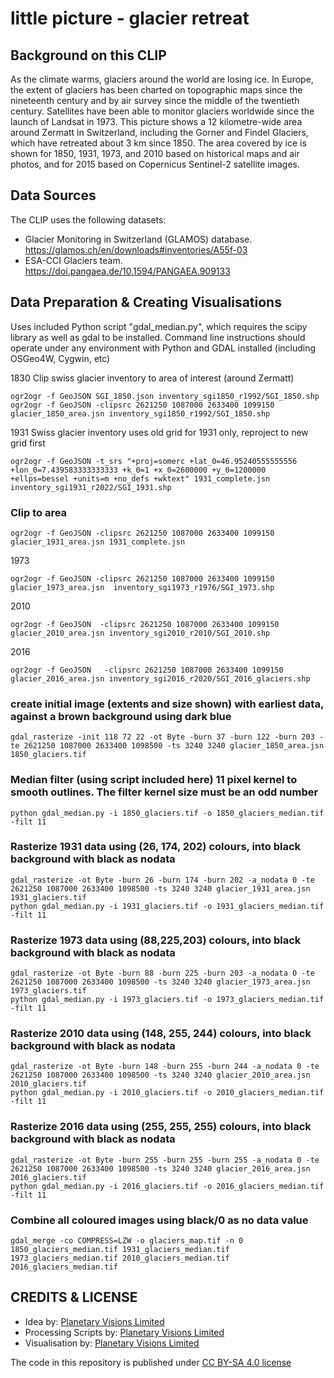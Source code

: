 # little picture - glacier retreat 

## Background on this CLIP
As the climate warms, glaciers around the world are losing ice. In Europe, the extent of glaciers has been charted on topographic maps since the nineteenth century and by air survey since the middle of the twentieth century. Satellites have been able to monitor glaciers worldwide since the launch of Landsat in 1973. This picture shows a 12 kilometre-wide area around Zermatt in Switzerland, including the Gorner and Findel Glaciers, which have retreated about 3 km since 1850. The area covered by ice is shown for 1850, 1931, 1973, and 2010 based on historical maps and air photos, and for 2015 based on Copernicus Sentinel-2 satellite images.

## Data Sources
The CLIP uses the following datasets:
- Glacier Monitoring in Switzerland (GLAMOS) database. https://glamos.ch/en/downloads#inventories/A55f-03
- ESA-CCI Glaciers team. https://doi.pangaea.de/10.1594/PANGAEA.909133

## Data Preparation & Creating Visualisations
Uses included Python script "gdal_median.py", which requires the scipy library as well as gdal to be installed.
Command line instructions should operate under any environment with Python and GDAL installed (including OSGeo4W, Cygwin, etc)

1830
Clip swiss glacier inventory to area of interest (around Zermatt)
```
ogr2ogr -f GeoJSON SGI_1850.json inventory_sgi1850_r1992/SGI_1850.shp
ogr2ogr -f GeoJSON -clipsrc 2621250 1087000 2633400 1099150 glacier_1850_area.jsn inventory_sgi1850_r1992/SGI_1850.shp
```
1931
Swiss glacier inventory uses old grid for 1931 only, reproject to new grid first
```
ogr2ogr -f GeoJSON -t_srs "+proj=somerc +lat_0=46.95240555555556 +lon_0=7.439583333333333 +k_0=1 +x_0=2600000 +y_0=1200000 +ellps=bessel +units=m +no_defs +wktext" 1931_complete.jsn inventory_sgi1931_r2022/SGI_1931.shp
```

### Clip to area
```
ogr2ogr -f GeoJSON -clipsrc 2621250 1087000 2633400 1099150 glacier_1931_area.jsn 1931_complete.jsn
```
1973
```
ogr2ogr -f GeoJSON -clipsrc 2621250 1087000 2633400 1099150 glacier_1973_area.jsn  inventory_sgi1973_r1976/SGI_1973.shp
```
2010
```
ogr2ogr -f GeoJSON  -clipsrc 2621250 1087000 2633400 1099150 glacier_2010_area.jsn inventory_sgi2010_r2010/SGI_2010.shp
```
2016
```
ogr2ogr -f GeoJSON   -clipsrc 2621250 1087000 2633400 1099150 glacier_2016_area.jsn inventory_sgi2016_r2020/SGI_2016_glaciers.shp
```

### create initial image (extents and size shown) with earliest data, against a brown background using dark blue
```
gdal_rasterize -init 118 72 22 -ot Byte -burn 37 -burn 122 -burn 203 -te 2621250 1087000 2633400 1098500 -ts 3240 3240 glacier_1850_area.jsn 1850_glaciers.tif
```
### Median filter (using script included here) 11 pixel kernel to smooth outlines. The filter kernel size must be an odd number
```
python gdal_median.py -i 1850_glaciers.tif -o 1850_glaciers_median.tif -filt 11
```
### Rasterize 1931 data using (26, 174, 202) colours, into black background with black as nodata
```
gdal_rasterize -ot Byte -burn 26 -burn 174 -burn 202 -a_nodata 0 -te 2621250 1087000 2633400 1098500 -ts 3240 3240 glacier_1931_area.jsn 1931_glaciers.tif
python gdal_median.py -i 1931_glaciers.tif -o 1931_glaciers_median.tif -filt 11
```
### Rasterize 1973 data using (88,225,203) colours, into black background with black as nodata
```
gdal_rasterize -ot Byte -burn 88 -burn 225 -burn 203 -a_nodata 0 -te 2621250 1087000 2633400 1098500 -ts 3240 3240 glacier_1973_area.jsn 1973_glaciers.tif
python gdal_median.py -i 1973_glaciers.tif -o 1973_glaciers_median.tif -filt 11
```
### Rasterize 2010 data using (148, 255, 244) colours, into black background with black as nodata
```
gdal_rasterize -ot Byte -burn 148 -burn 255 -burn 244 -a_nodata 0 -te 2621250 1087000 2633400 1098500 -ts 3240 3240 glacier_2010_area.jsn 2010_glaciers.tif
python gdal_median.py -i 2010_glaciers.tif -o 2010_glaciers_median.tif -filt 11
```
### Rasterize 2016 data using (255, 255, 255) colours, into black background with black as nodata
```
gdal_rasterize -ot Byte -burn 255 -burn 255 -burn 255 -a_nodata 0 -te 2621250 1087000 2633400 1098500 -ts 3240 3240 glacier_2016_area.jsn 2016_glaciers.tif
python gdal_median.py -i 2016_glaciers.tif -o 2016_glaciers_median.tif -filt 11
```
### Combine all coloured images using black/0 as no data value
```
gdal_merge -co COMPRESS=LZW -o glaciers_map.tif -n 0 1850_glaciers_median.tif 1931_glaciers_median.tif 1973_glaciers_median.tif 2010_glaciers_median.tif 2016_glaciers_median.tif
```

## CREDITS & LICENSE
- Idea by: [Planetary Visions Limited]([https://climate.esa.int/](http://www.planetaryvisions.com/index.php))
- Processing Scripts by: [Planetary Visions Limited]([https://climate.esa.int/](http://www.planetaryvisions.com/index.php))
- Visualisation by: [Planetary Visions Limited]([https://climate.esa.int/](http://www.planetaryvisions.com/index.php))

The code in this repository is published under [CC BY-SA 4.0 license](https://creativecommons.org/licenses/by-sa/4.0/)
